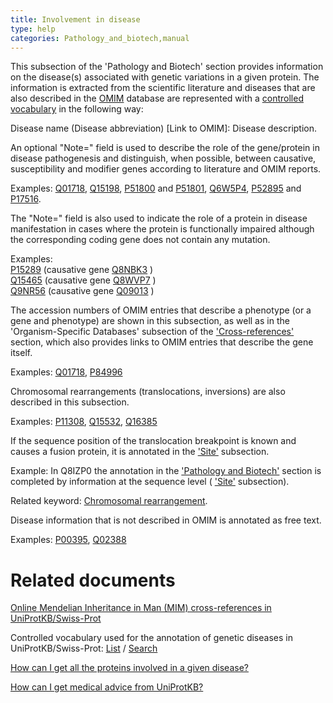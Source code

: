 ```yaml
---
title: Involvement in disease
type: help
categories: Pathology_and_biotech,manual
---
```


This subsection of the 'Pathology and Biotech' section provides information on the disease(s) associated with genetic variations in a given protein. The information is extracted from the scientific literature and diseases that are also described in the [OMIM](http://www.ncbi.nlm.nih.gov/sites/entrez?db=omim) database are represented with a [controlled vocabulary](https://www.uniprot.org/diseases) in the following way:

Disease name (Disease abbreviation) \[Link to OMIM\]: Disease description.

An optional "Note=" field is used to describe the role of the gene/protein in disease pathogenesis and distinguish, when possible, between causative, susceptibility and modifier genes according to literature and OMIM reports.

Examples: [Q01718](https://www.uniprot.org/uniprotkb/Q01718#pathology_and_biotech), [Q15198](https://www.uniprot.org/uniprotkb/Q15198#pathology_and_biotech), [P51800](https://www.uniprot.org/uniprotkb/P51800#pathology_and_biotech) and [P51801](https://www.uniprot.org/uniprotkb/P51801#pathology_and_biotech), [Q6W5P4](https://www.uniprot.org/uniprotkb/Q6W5P4#pathology_and_biotech), [P52895](https://www.uniprot.org/uniprotkb/P52895#pathology_and_biotech) and [P17516](https://www.uniprot.org/uniprotkb/P17516#pathology_and_biotech).

The "Note=" field is also used to indicate the role of a protein in disease manifestation in cases where the protein is functionally impaired although the corresponding coding gene does not contain any mutation.

Examples:  
[P15289](https://www.uniprot.org/uniprotkb/P15289#pathology_and_biotech) (causative gene [Q8NBK3](https://www.uniprot.org/uniprotkb/Q8NBK3#pathology_and_biotech) )  
[Q15465](https://www.uniprot.org/uniprotkb/Q15465#pathology_and_biotech) (causative gene [Q8WVP7](https://www.uniprot.org/uniprotkb/Q8WVP7#pathology_and_biotech) )  
[Q9NR56](https://www.uniprot.org/uniprotkb/Q9NR56#pathology_and_biotech) (causative gene [Q09013](https://www.uniprot.org/uniprotkb/Q09013#pathology_and_biotech) )

The accession numbers of OMIM entries that describe a phenotype (or a gene and phenotype) are shown in this subsection, as well as in the 'Organism-Specific Databases' subsection of the ['Cross-references'](https://www.uniprot.org/help/cross_references_section) section, which also provides links to OMIM entries that describe the gene itself.

Examples: [Q01718](https://www.uniprot.org/uniprotkb/Q01718#pathology_and_biotech), [P84996](https://www.uniprot.org/uniprotkb/P84996#pathology_and_biotech)

Chromosomal rearrangements (translocations, inversions) are also described in this subsection.

Examples: [P11308](https://www.uniprot.org/uniprotkb/P11308#pathology_and_biotech), [Q15532](https://www.uniprot.org/uniprotkb/Q15532#pathology_and_biotech), [Q16385](https://www.uniprot.org/uniprotkb/Q16385#pathology_and_biotech)

If the sequence position of the translocation breakpoint is known and causes a fusion protein, it is annotated in the ['Site'](https://www.uniprot.org/help/site) subsection.

Example: In Q8IZP0 the annotation in the ['Pathology and Biotech'](https://www.uniprot.org/uniprotkb/Q8IZP0#pathology_and_biotech_section) section is completed by information at the sequence level ( ['Site'](https://www.uniprot.org/help/site) subsection).

Related keyword: [Chromosomal rearrangement](https://www.uniprot.org/keywords/160).

Disease information that is not described in OMIM is annotated as free text.

Examples: [P00395](https://www.uniprot.org/uniprotkb/P00395#pathology_and_biotech), [Q02388](https://www.uniprot.org/uniprotkb/Q02388#pathology_and_biotech)

# Related documents

[Online Mendelian Inheritance in Man (MIM) cross-references in UniProtKB/Swiss-Prot](https://ftp.uniprot.org/pub/databases/uniprot/current_release/knowledgebase/complete/docs/mimtosp)

Controlled vocabulary used for the annotation of genetic diseases in UniProtKB/Swiss-Prot: [List](https://ftp.uniprot.org/pub/databases/uniprot/current_release/knowledgebase/complete/docs/humdisease) / [Search](https://www.uniprot.org/diseases)

[How can I get all the proteins involved in a given disease?](https://www.uniprot.org/help/disease_query)

[How can I get medical advice from UniProtKB?](https://www.uniprot.org/help/medical_advice)
